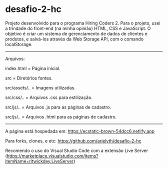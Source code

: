 # desafio-2-hc

Projeto desenvolvido para o programa Hiring Coders 2. Para o projeto, usei a trindade do front-end (na minha opinião) HTML, CSS e JavaScript. O objetivo é criar um sistema de gerenciamento de dados de clientes e produtos, e salvá-los através da Web Storage API, com o comando localStorage.

--------------------------------------

Arquivos:

index.html = Página inicial.

src = Diretórios fontes.

src/assets/.. = Imagens utilizadas.

src/css/.. = Arquivos .css para estilização.

src/js/.. = Arquivos .js para as páginas de cadastro.

src/js/.. = Arquivos .html para as páginas de cadastro.

--------------------------------------

A página está hospedada em: https://ecstatic-brown-54dcc6.netlify.app

Para forks, clones, e etc: https://github.com/arielyth/desafio-2-hc

Recomendo o uso do Visual Studio Code com a extensão Live Server
(https://marketplace.visualstudio.com/items?itemName=ritwickdey.LiveServer)
